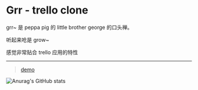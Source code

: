 # Grr - trello clone

grr~ 是 peppa pig 的 little brother george 的口头禅。

听起来呛是 grow~

感觉非常贴合 trello 应用的特性

---

> [demo](https://grr.onrender.com/)

![Anurag's GitHub stats](https://github-readme-stats.vercel.app/api?username=zhangjinglearn&show_icons=true?theme=vue-dark)
